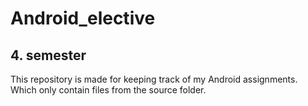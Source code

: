 # Android_elective
## 4. semester
This repository is made for keeping track of my Android assignments.
Which only contain files from the source folder.
